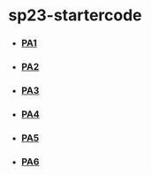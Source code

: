 # sp23-startercode
- ### [PA1](https://github.com/ucsd-dsc30/sp23-startercode/tree/PA1)
- ### [PA2](https://github.com/ucsd-dsc30/sp23-startercode/tree/PA2)
- ### [PA3](https://github.com/ucsd-dsc30/sp23-startercode/tree/PA3)
- ### [PA4](https://github.com/ucsd-dsc30/sp23-startercode/tree/PA4)
- ### [PA5](https://github.com/ucsd-dsc30/sp23-startercode/tree/PA6)
- ### [PA6](https://github.com/ucsd-dsc30/sp23-startercode/tree/PA6)
